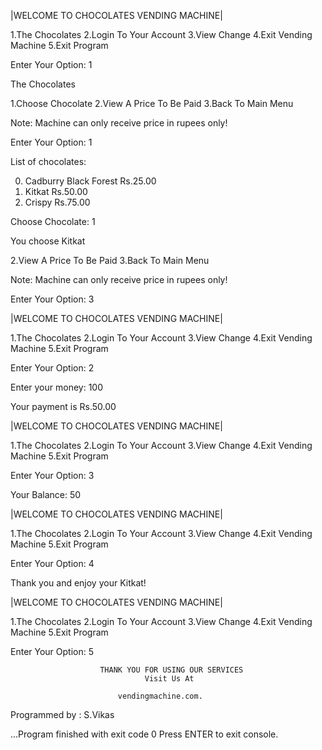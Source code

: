 |WELCOME TO CHOCOLATES VENDING MACHINE|

1.The Chocolates
2.Login To Your Account
3.View Change
4.Exit Vending Machine
5.Exit Program

Enter Your Option: 1

The Chocolates

1.Choose Chocolate
2.View A Price To Be Paid
3.Back To Main Menu

Note: Machine can only receive price in rupees only! 


Enter Your Option: 1


List of chocolates: 

0. Cadburry Black Forest        Rs.25.00
1. Kitkat                       Rs.50.00
2. Crispy                       Rs.75.00


Choose Chocolate: 1


You choose Kitkat

2.View A Price To Be Paid
3.Back To Main Menu

Note: Machine can only receive price in rupees only! 


Enter Your Option: 3


|WELCOME TO CHOCOLATES VENDING MACHINE|

1.The Chocolates
2.Login To Your Account
3.View Change
4.Exit Vending Machine
5.Exit Program

Enter Your Option: 2

Enter your money: 100


Your payment is Rs.50.00

|WELCOME TO CHOCOLATES VENDING MACHINE|

1.The Chocolates
2.Login To Your Account
3.View Change
4.Exit Vending Machine
5.Exit Program

Enter Your Option: 3

Your Balance: 50


|WELCOME TO CHOCOLATES VENDING MACHINE|

1.The Chocolates
2.Login To Your Account
3.View Change
4.Exit Vending Machine
5.Exit Program

Enter Your Option: 4

Thank you and enjoy your Kitkat!

|WELCOME TO CHOCOLATES VENDING MACHINE|

1.The Chocolates
2.Login To Your Account
3.View Change
4.Exit Vending Machine
5.Exit Program

Enter Your Option: 5

                        THANK YOU FOR USING OUR SERVICES
                                  Visit Us At 

                            vendingmachine.com.

 Programmed by : S.Vikas 


...Program finished with exit code 0
Press ENTER to exit console.
